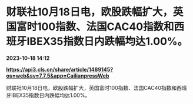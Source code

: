 # 财联社10月18日电，欧股跌幅扩大，英国富时100指数、法国CAC40指数和西班牙IBEX35指数日内跌幅均达1.00%。

**2023-10-18 14:12**

**https://api3.cls.cn/share/article/1489145?os=web&sv=7.7.5&app=CailianpressWeb**

财联社10月18日电，欧股跌幅扩大，英国富时100指数、法国CAC40指数和西班牙IBEX35指数日内跌幅均达1.00%。